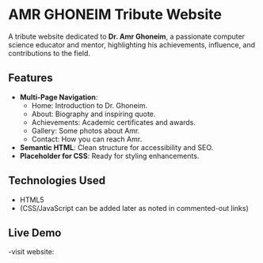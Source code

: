 # AMR GHONEIM Tribute Website

A tribute website dedicated to **Dr. Amr Ghoneim**, a passionate computer science educator and mentor, highlighting his achievements, influence, and contributions to the field.

## Features
- **Multi-Page Navigation**: 
  - Home: Introduction to Dr. Ghoneim.
  - About: Biography and inspiring quote.
  - Achievements: Academic certificates and awards.
  - Gallery: Some photos about Amr.
  - Contact: How you can reach Amr.
- **Semantic HTML**: 
Clean structure for accessibility and SEO.
- **Placeholder for CSS**: 
Ready for styling enhancements.

## Technologies Used
- HTML5
- (CSS/JavaScript can be added later as noted in commented-out links)
## Live Demo
 -visit website: 
